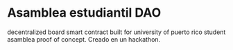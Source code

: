 # Asamblea estudiantil DAO
decentralized board smart contract built for university of puerto rico student asamblea proof of concept. 
Creado en un hackathon.
